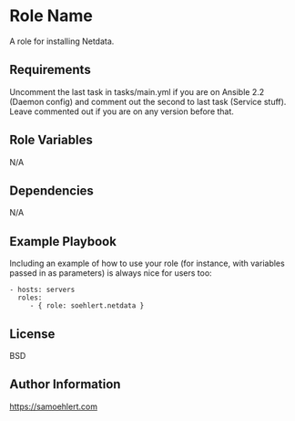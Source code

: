 Role Name
=========

A role for installing Netdata.

Requirements
------------

Uncomment the last task in tasks/main.yml if you are on Ansible 2.2 (Daemon config) and comment out the second to last task (Service stuff). Leave commented out if you are on any version before that.

Role Variables
--------------

N/A

Dependencies
------------

N/A

Example Playbook
----------------

Including an example of how to use your role (for instance, with variables passed in as parameters) is always nice for users too:

    - hosts: servers
      roles:
         - { role: soehlert.netdata }

License
-------

BSD

Author Information
------------------

https://samoehlert.com
